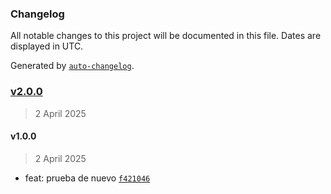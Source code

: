 ### Changelog

All notable changes to this project will be documented in this file. Dates are displayed in UTC.

Generated by [`auto-changelog`](https://github.com/CookPete/auto-changelog).

### [v2.0.0](https://github.com/Proyecto-ISPP/FISIOFIND/compare/v1.0.0...v2.0.0)

> 2 April 2025

#### v1.0.0

> 2 April 2025

- feat: prueba de nuevo [`f421046`](https://github.com/Proyecto-ISPP/FISIOFIND/commit/f421046c93aa8ce86b16c2d701114d82bdb477a0)
